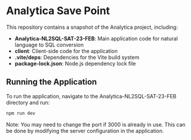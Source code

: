 # Analytica Save Point

This repository contains a snapshot of the Analytica project, including:

- **Analytica-NL2SQL-SAT-23-FEB**: Main application code for natural language to SQL conversion
- **client**: Client-side code for the application
- **.vite/deps**: Dependencies for the Vite build system
- **package-lock.json**: Node.js dependency lock file

## Running the Application

To run the application, navigate to the Analytica-NL2SQL-SAT-23-FEB directory and run:

```bash
npm run dev
```

Note: You may need to change the port if 3000 is already in use. This can be done by modifying the server configuration in the application. 